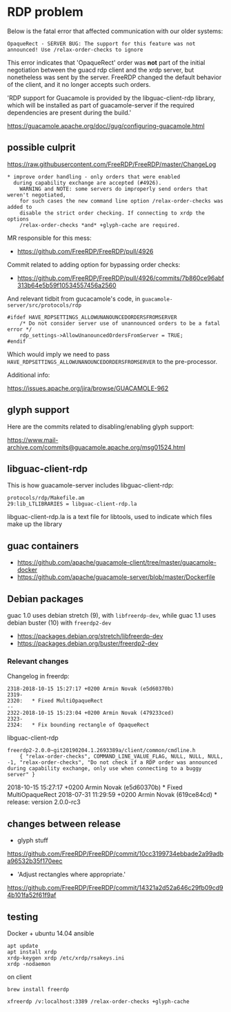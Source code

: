 # RDP problem

Below is the fatal error that affected communication with our older systems:

```
OpaqueRect - SERVER BUG: The support for this feature was not announced! Use /relax-order-checks to ignore
```

This error indicates that 'OpaqueRect' order was **not** part of the initial negotiation between the guacd rdp client and the xrdp server, but nonetheless was sent by the server. FreeRDP changed the default behavior of the client, and it no longer accepts such orders.



'RDP support for Guacamole is provided by the libguac-client-rdp library, which will be installed as part of guacamole-server if the required dependencies are present during the build.'

https://guacamole.apache.org/doc//gug/configuring-guacamole.html

## possible culprit

https://raw.githubusercontent.com/FreeRDP/FreeRDP/master/ChangeLog

```
* improve order handling - only orders that were enabled
  during capability exchange are accepted (#4926).
	WARNING and NOTE: some servers do improperly send orders that weren't negotiated,
	for such cases the new command line option /relax-order-checks was added to
	disable the strict order checking. If connecting to xrdp the options
	/relax-order-checks *and* +glyph-cache are required.
```
MR responsible for this mess:

* https://github.com/FreeRDP/FreeRDP/pull/4926

Commit related to adding option for bypassing order checks:

* https://github.com/FreeRDP/FreeRDP/pull/4926/commits/7b860ce96abf313b64e5b59f10534557456a2560

And relevant tidbit from gucacamole's code, in `guacamole-server/src/protocols/rdp`

```
#ifdef HAVE_RDPSETTINGS_ALLOWUNANOUNCEDORDERSFROMSERVER
    /* Do not consider server use of unannounced orders to be a fatal error */
    rdp_settings->AllowUnanouncedOrdersFromServer = TRUE;
#endif
```

Which would imply we need to pass `HAVE_RDPSETTINGS_ALLOWUNANOUNCEDORDERSFROMSERVER` to the pre-processor.


Additional info:

https://issues.apache.org/jira/browse/GUACAMOLE-962


## glyph support

Here are the commits related to disabling/enabling glyph support:

https://www.mail-archive.com/commits@guacamole.apache.org/msg01524.html


## libguac-client-rdp

This is how guacamole-server includes libguac-client-rdp:
```
protocols/rdp/Makefile.am
29:lib_LTLIBRARIES = libguac-client-rdp.la
```

libguac-client-rdp.la is a text file for libtools, used to indicate which files make up the library




## guac containers

* https://github.com/apache/guacamole-client/tree/master/guacamole-docker
* https://github.com/apache/guacamole-server/blob/master/Dockerfile


## Debian packages

guac 1.0 uses debian stretch (9), with `libfreerdp-dev`, while guac 1.1 uses debian buster (10) with `freerdp2-dev`

* https://packages.debian.org/stretch/libfreerdp-dev
* https://packages.debian.org/buster/freerdp2-dev

### Relevant changes

Changelog in freerdp:

```
2318-2018-10-15 15:27:17 +0200 Armin Novak (e5d60370b)
2319-
2320:	* Fixed MultiOpaqueRect
--
2322-2018-10-15 15:23:04 +0200 Armin Novak (479233ced)
2323-
2324:	* Fix bounding rectangle of OpaqueRect
```

libguac-client-rdp

```
freerdp2-2.0.0~git20190204.1.2693389a/client/common/cmdline.h
    { "relax-order-checks", COMMAND_LINE_VALUE_FLAG, NULL, NULL, NULL, -1, "relax-order-checks", "Do not check if a RDP order was announced during capability exchange, only use when connecting to a buggy server" }
```



2018-10-15 15:27:17 +0200 Armin Novak (e5d60370b)
        * Fixed MultiOpaqueRect
2018-07-31 11:29:59 +0200 Armin Novak (619ce84cd)
        * release: version 2.0.0-rc3


## changes between release


* glyph stuff

https://github.com/FreeRDP/FreeRDP/commit/10cc3199734ebbade2a99adba96532b35f170eec

* 'Adjust rectangles where appropriate.'

https://github.com/FreeRDP/FreeRDP/commit/14321a2d52a646c29fb09cd94b101fa52f61f9af

## testing


Docker + ubuntu 14.04 ansible

```
apt update
apt install xrdp
xrdp-keygen xrdp /etc/xrdp/rsakeys.ini
xrdp -nodaemon
```

on client
```
brew install freerdp
```

```
xfreerdp /v:localhost:3389 /relax-order-checks +glyph-cache
```
